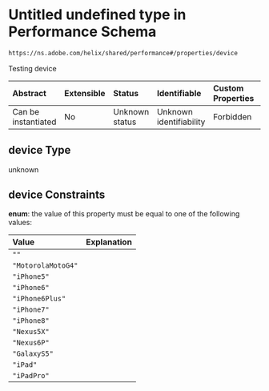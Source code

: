 # Untitled undefined type in Performance Schema

```txt
https://ns.adobe.com/helix/shared/performance#/properties/device
```

Testing device

| Abstract            | Extensible | Status         | Identifiable            | Custom Properties | Additional Properties | Access Restrictions | Defined In                                                                 |
| :------------------ | :--------- | :------------- | :---------------------- | :---------------- | :-------------------- | :------------------ | :------------------------------------------------------------------------- |
| Can be instantiated | No         | Unknown status | Unknown identifiability | Forbidden         | Allowed               | none                | [performance.schema.json*](performance.schema.json "open original schema") |

## device Type

unknown

## device Constraints

**enum**: the value of this property must be equal to one of the following values:

| Value              | Explanation |
| :----------------- | :---------- |
| `""`               |             |
| `"MotorolaMotoG4"` |             |
| `"iPhone5"`        |             |
| `"iPhone6"`        |             |
| `"iPhone6Plus"`    |             |
| `"iPhone7"`        |             |
| `"iPhone8"`        |             |
| `"Nexus5X"`        |             |
| `"Nexus6P"`        |             |
| `"GalaxyS5"`       |             |
| `"iPad"`           |             |
| `"iPadPro"`        |             |
